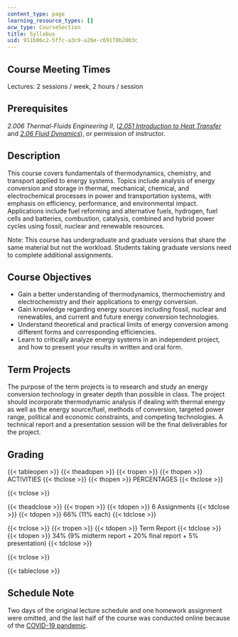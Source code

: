 ```yaml
---
content_type: page
learning_resource_types: []
ocw_type: CourseSection
title: Syllabus
uid: 911b06c2-5ffc-a3c9-a26e-c69178b2003c
---
```


Course Meeting Times
--------------------

Lectures: 2 sessions / week, 2 hours / session

Prerequisites
-------------

_2.006 Thermal-Fluids Engineering II_, (_[2.051 Introduction to Heat Transfer](/courses/2-051-introduction-to-heat-transfer-fall-2015)_ and _[2.06 Fluid Dynamics](/courses/2-06-fluid-dynamics-spring-2013)_), or permission of instructor.

Description
-----------

This course covers fundamentals of thermodynamics, chemistry, and transport applied to energy systems. Topics include analysis of energy conversion and storage in thermal, mechanical, chemical, and electrochemical processes in power and transportation systems, with emphasis on efficiency, performance, and environmental impact. Applications include fuel reforming and alternative fuels, hydrogen, fuel cells and batteries, combustion, catalysis, combined and hybrid power cycles using fossil, nuclear and renewable resources.

Note: This course has undergraduate and graduate versions that share the same material but not the workload. Students taking graduate versions need to complete additional assignments.

Course Objectives
-----------------

*   Gain a better understanding of thermodynamics, thermochemistry and electrochemistry and their applications to energy conversion.
*   Gain knowledge regarding energy sources including fossil, nuclear and renewables, and current and future energy conversion technologies.
*   Understand theoretical and practical limits of energy conversion among different forms and corresponding efficiencies.
*   Learn to critically analyze energy systems in an independent project, and how to present your results in written and oral form.

Term Projects
-------------

The purpose of the term projects is to research and study an energy conversion technology in greater depth than possible in class. The project should incorporate thermodynamic analysis if dealing with thermal energy as well as the energy source/fuel, methods of conversion, targeted power range, political and economic constraints, and competing technologies. A technical report and a presentation session will be the final deliverables for the project.

Grading
-------

{{< tableopen >}}
{{< theadopen >}}
{{< tropen >}}
{{< thopen >}}
ACTIVITIES
{{< thclose >}}
{{< thopen >}}
PERCENTAGES
{{< thclose >}}

{{< trclose >}}

{{< theadclose >}}
{{< tropen >}}
{{< tdopen >}}
6 Assignments
{{< tdclose >}}
{{< tdopen >}}
66% (11% each)
{{< tdclose >}}

{{< trclose >}}
{{< tropen >}}
{{< tdopen >}}
Term Report
{{< tdclose >}}
{{< tdopen >}}
34% (9% midterm report + 20% final report + 5% presentation)
{{< tdclose >}}

{{< trclose >}}

{{< tableclose >}}

Schedule Note
-------------

Two days of the original lecture schedule and one homework assignment were omitted, and the last half of the course was conducted online because of the [COVID-19 pandemic](https://en.wikipedia.org/wiki/COVID-19_pandemic).